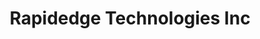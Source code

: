 ---
title: "Rapidedge Technologies Inc"
url: /roberts-creek/rapidedge-technologies-inc/
shop: computer
---